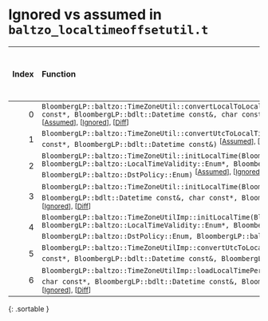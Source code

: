 # Ignored vs assumed in `baltzo_localtimeoffsetutil.t`

<script src="../sorttable.js"></script>

|   Index | Function                                                                                                                                                                                                                                                                                                                                      |   Difference in number of lines |   Function size difference in bytes |   Number of lines in assumed build | Number of bytes in assumed build   |   Number of lines in ignored build | Number of bytes in ignored build   |
|--------:|:----------------------------------------------------------------------------------------------------------------------------------------------------------------------------------------------------------------------------------------------------------------------------------------------------------------------------------------------|--------------------------------:|------------------------------------:|-----------------------------------:|:-----------------------------------|-----------------------------------:|:-----------------------------------|
|       0 | `BloombergLP::baltzo::TimeZoneUtil::convertLocalToLocalTime(BloombergLP::baltzo::LocalDatetime*, char const*, BloombergLP::bdlt::Datetime const&, char const*, BloombergLP::baltzo::DstPolicy::Enum)` <sup>\[[Assumed](0-assume)\], \[[Ignored](0-none)\], \[[Diff](0.diff.html)\]                                                            |                              35 |                                 160 |                                384 | 4,271,056                          |                                224 | 4,270,896                          |
|       1 | `BloombergLP::baltzo::TimeZoneUtil::convertUtcToLocalTime(BloombergLP::baltzo::LocalDatetime*, char const*, BloombergLP::bdlt::Datetime const&)` <sup>\[[Assumed](1-assume)\], \[[Ignored](1-none)\], \[[Diff](1.diff.html)\]                                                                                                                 |                              34 |                                 160 |                                400 | 4,270,656                          |                                240 | 4,270,656                          |
|       2 | `BloombergLP::baltzo::TimeZoneUtil::initLocalTime(BloombergLP::baltzo::LocalDatetime*, BloombergLP::baltzo::LocalTimeValidity::Enum*, BloombergLP::bdlt::Datetime const&, char const*, BloombergLP::baltzo::DstPolicy::Enum)` <sup>\[[Assumed](2-assume)\], \[[Ignored](2-none)\], \[[Diff](2.diff.html)\]                                    |                              34 |                                 160 |                                432 | 4,271,872                          |                                272 | 4,271,552                          |
|       3 | `BloombergLP::baltzo::TimeZoneUtil::initLocalTime(BloombergLP::baltzo::LocalDatetime*, BloombergLP::bdlt::Datetime const&, char const*, BloombergLP::baltzo::DstPolicy::Enum)` <sup>\[[Assumed](3-assume)\], \[[Ignored](3-none)\], \[[Diff](3.diff.html)\]                                                                                   |                              34 |                                 160 |                                400 | 4,272,304                          |                                240 | 4,271,824                          |
|       4 | `BloombergLP::baltzo::TimeZoneUtilImp::initLocalTime(BloombergLP::bdlt::DatetimeTz*, BloombergLP::baltzo::LocalTimeValidity::Enum*, BloombergLP::bdlt::Datetime const&, char const*, BloombergLP::baltzo::DstPolicy::Enum, BloombergLP::baltzo::ZoneinfoCache*)` <sup>\[[Assumed](4-assume)\], \[[Ignored](4-none)\], \[[Diff](4.diff.html)\] |                               2 |                                  16 |                                176 | 4,274,416                          |                                160 | 4,273,984                          |
|       5 | `BloombergLP::baltzo::TimeZoneUtilImp::convertUtcToLocalTime(BloombergLP::bdlt::DatetimeTz*, char const*, BloombergLP::bdlt::Datetime const&, BloombergLP::baltzo::ZoneinfoCache*)` <sup>\[[Assumed](5-assume)\], \[[Ignored](5-none)\], \[[Diff](5.diff.html)\]                                                                              |                               1 |                                   0 |                                144 | 4,274,272                          |                                144 | 4,273,840                          |
|       6 | `BloombergLP::baltzo::TimeZoneUtilImp::loadLocalTimePeriodForUtc(BloombergLP::baltzo::LocalTimePeriod*, char const*, BloombergLP::bdlt::Datetime const&, BloombergLP::baltzo::ZoneinfoCache*)` <sup>\[[Assumed](6-assume)\], \[[Ignored](6-none)\], \[[Diff](6.diff.html)\]                                                                   |                               1 |                                   0 |                                160 | 4,275,792                          |                                160 | 4,275,344                          |
{: .sortable }

